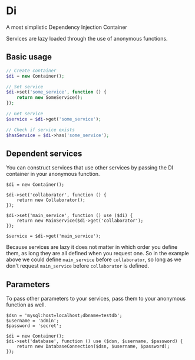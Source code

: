 # Di
A most simplistic Dependency Injection Container

Services are lazy loaded through the use of anonymous functions.

## Basic usage

```php
// Create container
$di = new Container();

// Set service
$di->set('some_service', function () {
    return new SomeService();
});

// Get service
$service = $di->get('some_service');

// Check if service exists
$hasService = $di->has('some_service');
```

## Dependent services

You can construct services that use other services by passing the DI container in your anonymous function.
```
$di = new Container();

$di->set('collaborator', function () {
    return new Collaborator();
});

$di->set('main_service', function () use ($di) {
    return new MainService($di->get('collaborator');
});

$service = $di->get('main_service');
```

Because services are lazy it does not matter in which order you define them, as long they are all defined when you request one.
So in the example above we could define `main_service` before `collaborator`, so long as we don't request `main_service` before `collaborator` is defined.

## Parameters

To pass other parameters to your services, pass them to your anonymous function as well.

```
$dsn = 'mysql:host=localhost;dbname=testdb';
$username = 'admin';
$password = 'secret';

$di = new Container();
$di->set('database', function () use ($dsn, $username, $password) {
    return new DatabaseConnection($dsn, $username, $password);
});
```
